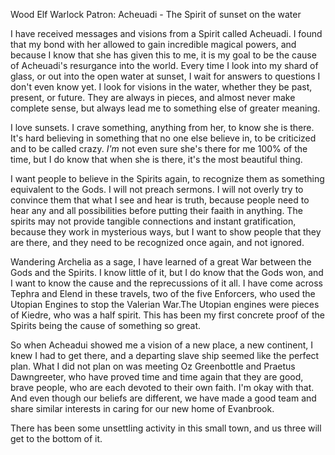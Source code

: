 Wood Elf Warlock
Patron: Acheuadi - The Spirit of sunset on the water

I have received messages and visions from a Spirit called Acheuadi. I found that my bond with her allowed to gain incredible magical powers, and because I know that she has given this to me, it is my goal to be the cause of Acheuadi's resurgance into the world. Every time I look into my shard of glass, or out into the open water at sunset, I wait for answers to questions I don't even know yet. I look for visions in the water, whether they be past, present, or future. They are always in pieces, and almost never make complete sense, but always lead me to something else of greater meaning.

I love sunsets. I crave something, anything from her, to know she is there. It's hard believing in something that no one else believe in, to be criticized and to be called crazy. *I'm* not even sure she's there for me 100% of the time, but I do know that when she is there, it's the most beautiful thing.

I want people to believe in the Spirits again, to recognize them as something equivalent to the Gods. I will not preach sermons. I will not overly try to convince them that what I see and hear is truth, because people need to hear any and all possibilities before putting their faaith in anything. The spirits may not provide tangible connections and instant gratification, because they work in mysterious ways, but I want to show people that they are there, and they need to be recognized once again, and not ignored.

Wandering Archelia as a sage, I have learned of a great War between the Gods and the Spirits. I know little of it, but I do know that the Gods won, and I want to know the cause and the reprecussions of it all. I have come across Tephra and Elend in these travels, two of the five Enforcers, who used the Utopian Engines to stop the Valerian War.The Utopian engines were pieces of Kiedre, who was a half spirit. This has been my first concrete proof of the Spirits being the cause of something so great.

So when Acheadui showed me a vision of a new place, a new continent, I knew I had to get there, and a departing slave ship seemed like the perfect plan. What I did not plan on was meeting Oz Greenbottle and Praetus Dawngreeter, who have proved time and time again that they are good, brave people, who are each devoted to their own faith. I'm okay with that. And even though our beliefs are different, we have made a good team and share similar interests in caring for our new home of Evanbrook.

There has been some unsettling activity in this small town, and us three will get to the bottom of it.